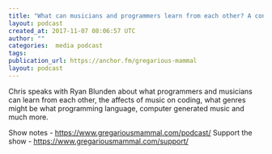 ```yaml
---
title: "What can musicians and programmers learn from each other? A conversation with Ryan Blunden"
layout: podcast
created_at: 2017-11-07 08:06:57 UTC
author: ""
categories:  media podcast
tags:
publication_url: https://anchor.fm/gregarious-mammal
layout: podcast
---
```

Chris speaks with Ryan Blunden about what programmers and musicians can learn from each other, the affects of music on coding, what genres might be what programming language, computer generated music and much more.

Show notes - https://www.gregariousmammal.com/podcast/
Support the show - https://www.gregariousmammal.com/support/